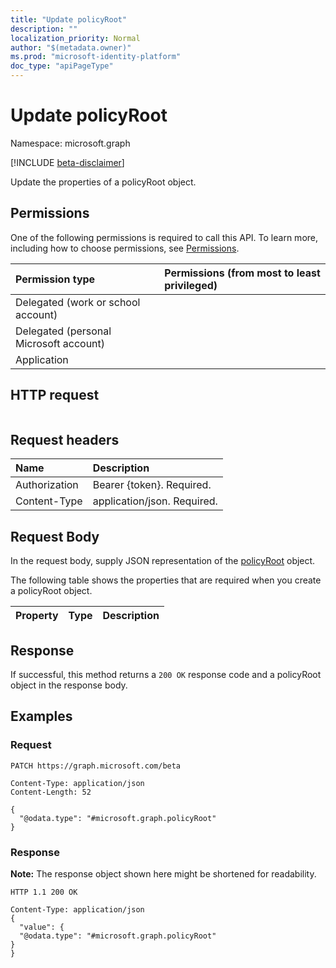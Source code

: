 ```yaml
---
title: "Update policyRoot"
description: ""
localization_priority: Normal
author: "$(metadata.owner)"
ms.prod: "microsoft-identity-platform"
doc_type: "apiPageType"
---
```


# Update policyRoot

Namespace: microsoft.graph

[!INCLUDE [beta-disclaimer](../../includes/beta-disclaimer.md)]

Update the properties of a policyRoot object.

## Permissions

One of the following permissions is required to call this API. To learn more, including how to choose permissions, see [Permissions](/graph/permissions-reference).

| Permission type                        | Permissions (from most to least privileged) |
| :------------------------------------- | :------------------------------------------ |
| Delegated (work or school account)     |                                             |
| Delegated (personal Microsoft account) |                                             |
| Application                            |                                             |

## HTTP request

<!-- {
  "blockType": "ignored"
}
-->

```http

```

## Request headers

| Name          | Description                 |
| :------------ | :-------------------------- |
| Authorization | Bearer {token}. Required.   |
| Content-Type  | application/json. Required. |

## Request Body

In the request body, supply JSON representation of the [policyRoot](../resources/-policyroot.md) object.

<!-- Actions and Functions -->

<!-- CRUD Methods -->

The following table shows the properties that are required when you create a policyRoot object.

| Property | Type | Description |
| :------- | :--- | :---------- |

## Response

If successful, this method returns a `200 OK` response code and a policyRoot object in the response body.

## Examples

### Request

<!-- {
  "blockType": "request",
  "name": "update_policyroot"
}
-->

```http
PATCH https://graph.microsoft.com/beta

Content-Type: application/json
Content-Length: 52

{
  "@odata.type": "#microsoft.graph.policyRoot"
}

```

### Response

**Note:** The response object shown here might be shortened for readability.

<!-- {
  "blockType": "response",
  "truncated": true,
  "@odata.type": "microsoft.deviceRegistrationPolicy.policyRoot"
}
-->

```http
HTTP 1.1 200 OK

Content-Type: application/json
{
  "value": {
  "@odata.type": "#microsoft.graph.policyRoot"
}
}

```
